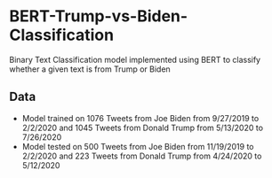 # BERT-Trump-vs-Biden-Classification
Binary Text Classification model implemented using BERT to classify whether a given text is from Trump or Biden

## Data
* Model trained on 1076 Tweets from Joe Biden from 9/27/2019 to 2/2/2020 and 1045 Tweets from Donald Trump from 5/13/2020 to 7/26/2020
* Model tested on 500 Tweets from Joe Biden from  11/19/2019 to 2/2/2020 and 223 Tweets from Donald Trump from 4/24/2020 to 5/12/2020
